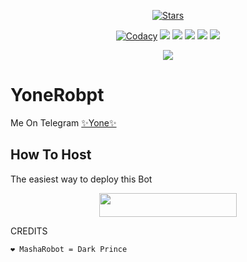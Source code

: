 <p align="center">
    <a href="https://github.com/noob-kittu/YoneRobpt/stargazers"><img src="https://img.shields.io/github/stars/noob-kittu/YoneRobpt?label=Stars&style=flat-square&logo=github&color=F10070" alt="Stars" /></a>
</p>
<p align="center">
    <a href="https://app.codacy.com/manual/noob-kittu/YoneRobpt/dashboard"> <img src="https://img.shields.io/codacy/grade/4d58f2a402b54aed8a7d95f7add45a81?color=brightgreen&logo=codacy&logoColor=green&style=for-the-badge" alt="Codacy" /></a>
    <a href="https://github.com/noob-kittu/YoneRobpt"> <img src="https://img.shields.io/github/repo-size/noob-kittu/YoneRobpt?color=orange&logo=github&logoColor=green&style=for-the-badge" /></a>
    <a href="https://github.com/noob-kittu/YoneRobpt/commits/prince"> <img src="https://img.shields.io/github/last-commit/noob-kittu/YoneRobpt?color=blue&logo=github&logoColor=green&style=for-the-badge" /></a>
    <a href="https://github.com/noob-kittu/YoneRobpt/issues"> <img src="https://img.shields.io/github/issues/noob-kittu/YoneRobpt?color=blueviolet&logo=github&logoColor=green&style=for-the-badge" /></a>
    <a href="https://github.com/noob-kittu/YoneRobpt/network/members"> <img src="https://img.shields.io/github/forks/noob-kittu/YoneRobpt?color=red&logo=github&logoColor=green&style=for-the-badge" /></a>  
    <a href="https://pypi.org/project/Telethon/"> <img src="https://img.shields.io/pypi/v/telethon?color=yellow&label=telethon&logo=python&logoColor=green&style=for-the-badge" /></a>
</p>

<p align="center">
  <img src="https://telegra.ph/file/7e61fe06a9c02747249c4.jpg">
</p>

# YoneRobpt
Me On Telegram [✨Yone✨](https://t.me/YoneRobpt)

## How To Host
The easiest way to deploy this Bot
<p align="center"><a href="https://heroku.com/deploy?template=https://github.com/noob-kittu/YoneRobpt"> <img src="https://img.shields.io/badge/Deploy%20To%20Heroku-black?style=for-the-badge&logo=heroku" width="220" height="38.45"/></a></p>
 
CREDITS
```
❤️ MashaRobot = Dark Prince


```
